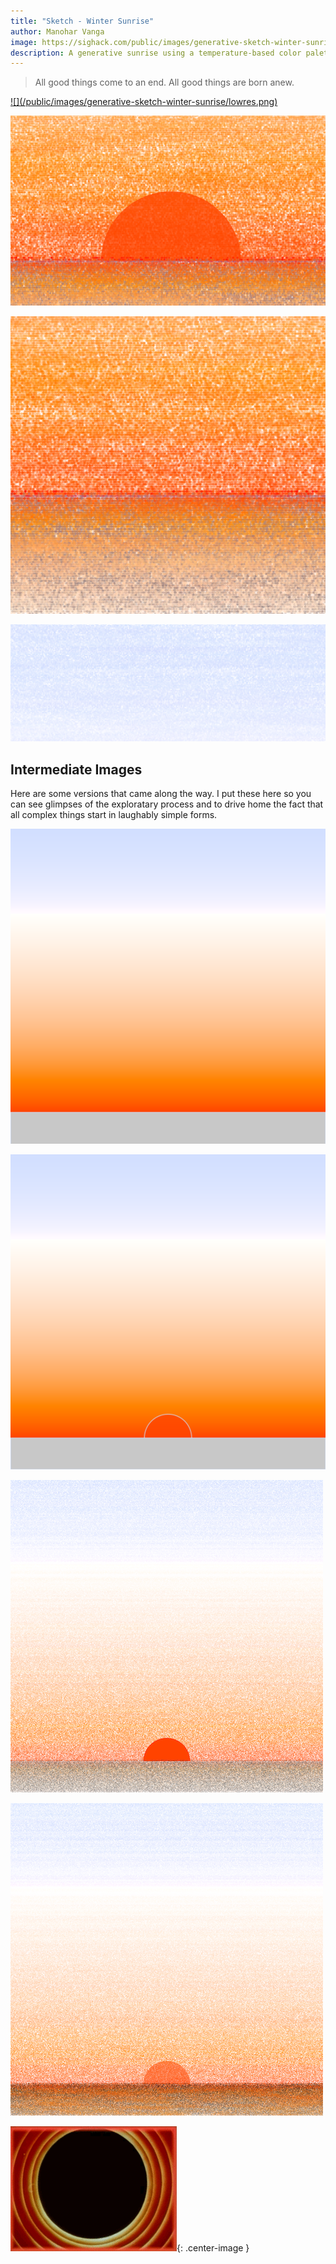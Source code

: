 ```yaml
---
title: "Sketch - Winter Sunrise"
author: Manohar Vanga
image: https://sighack.com/public/images/generative-sketch-winter-sunrise/lowres.png
description: A generative sunrise using a temperature-based color palette.
---
```


> All good things come to an end. All good things are born anew.

<a href="/public/images/generative-sketch-winter-sunrise/highres.png" target="_blank">
![](/public/images/generative-sketch-winter-sunrise/lowres.png)
</a>

![](/public/images/generative-sketch-winter-sunrise/detail1.png)

![](/public/images/generative-sketch-winter-sunrise/detail2.png)

![](/public/images/generative-sketch-winter-sunrise/detail3.png)


## Intermediate Images

Here are some versions that came along the way. I put these here so you can
see glimpses of the exploratary process and to drive home the fact that all
complex things start in laughably simple forms.

![](/public/images/generative-sketch-winter-sunrise/intermediate1.png)

![](/public/images/generative-sketch-winter-sunrise/intermediate2.png)

![](/public/images/generative-sketch-winter-sunrise/intermediate3.png)

![](/public/images/generative-sketch-winter-sunrise/intermediate4.png)


![](/public/images/end.gif){: .center-image }
